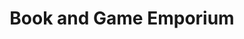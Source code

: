 ---
title: "Book and Game Emporium"
url: /fort-walton-beach/book-and-game-emporium/
shop: Bücher
---